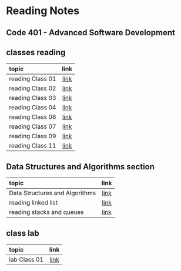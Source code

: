 # Reading Notes

## Code 401 - Advanced Software Development

## classes reading

| topic       | link 
| :---        |    :----:  
| reading Class 01 | [link](./class01.md)
| reading Class 02 | [link](./class02.md)
| reading Class 03 | [link](./class03.md)
| reading Class 04 | [link](./class04.md)
| reading Class 06 | [link](./class06.md)
| reading Class 07 | [link](./class07.md)
| reading Class 09 | [link](./class09.md)
| reading Class 11 | [link](./class11.md)

## Data Structures and Algorithms section

| topic       | link 
| :---        |    :----:  
| Data Structures and Algorithms | [link](./Data%20Structures%20and%20Algorithms.md)
| reading linked list | [link](linked%20list.md)
| reading stacks and queues | [link](./stacks%20and%20queues.md)

## class lab

| topic       | link 
| :---        |    :----:  
| lab Class 01 | [link](https://github.com/Ahmad-Alanati/snakes-cafe)

